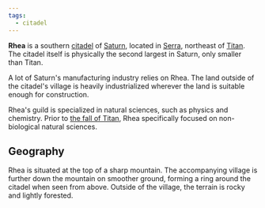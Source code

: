 ```yaml
---
tags:
  - citadel
---
```

**Rhea** is a southern [citadel](<../Citadel.md>) of [Saturn](<../Saturn.md>), located in [Serra](<../Serra.md>), northeast of [Titan](<./Titan.md>). The citadel itself is physically the second largest in Saturn, only smaller than Titan.

A lot of Saturn's manufacturing industry relies on Rhea. The land outside of the citadel's village is heavily industrialized wherever the land is suitable enough for construction.

Rhea's guild is specialized in natural sciences, such as physics and chemistry. Prior to [the fall of Titan](<./Titan.md#Disaster>), Rhea specifically focused on non-biological natural sciences.

## Geography
Rhea is situated at the top of a sharp mountain. The accompanying village is further down the mountain on smoother ground, forming a ring around the citadel when seen from above. Outside of the village, the terrain is rocky and lightly forested.